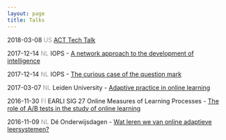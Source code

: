 ```yaml
---
layout: page
title: Talks
---
```


2018-03-08 <font color="#999999">US</font> <a href="/assets/talks/2018_Talk_ACTNext/talk.html">ACT Tech Talk</a>

2017-12-14 <font color="#999999">NL</font> IOPS - <a href="/assets/talks/2017_Talk_IOPS/talk.html">A network approach to the development of intelligence</a>

2017-12-14 <font color="#999999">NL</font> IOPS - <a href="/assets/talks/2017_Poster_IOPS/poster.pdf">The curious case of the question mark</a>

2017-03-07 <font color="#999999">NL</font> Leiden University - <a href="/assets/talks/2017_Lecture_HonoursLeiden/lecture.html">Adaptive practice in online learning</a>

2016-11-30 <font color="#999999">FI</font> EARLI SIG 27 Online Measures of Learning Processes - <a href="/assets/talks/2016_Talk_EARLISIG27/talk.html">The role of A/B tests in the study of online learning</a>

2016-11-09 <font color="#999999">NL</font> Dé Onderwijsdagen - <a href="/assets/talks/2016_Talk_Onderwijsdagen/talk.html">Wat leren we van online adaptieve leersystemen?</a>

<!---
https://techinonderwijs.wordpress.com/2016/11/11/wat-kunnen-we-leren-van-adaptieve-leersystemen/
-->
